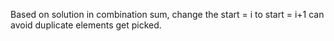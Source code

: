 
Based on solution in combination sum, change the start = i to start = i+1 can avoid duplicate elements get picked.   


